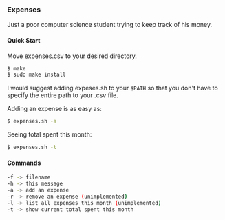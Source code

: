 ### Expenses
Just a poor computer science student trying to keep track of his money.

#### Quick Start
Move expenses.csv to your desired directory.
```bash
$ make
$ sudo make install
```
I would suggest adding expeses.sh to your `$PATH` so that you don't have to specify the entire path
to your .csv file.

Adding an expense is as easy as:
```bash
$ expenses.sh -a
```
Seeing total spent this month:
```bash
$ expenses.sh -t
```

#### Commands
```bash
-f -> filename
-h -> this message
-a -> add an expense
-r -> remove an expense (unimplemented)
-l -> list all expenses this month (unimplemented)
-t -> show current total spent this month
```
